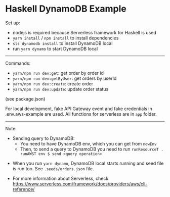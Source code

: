 # Haskell DynamoDB Example

Set up:

- nodejs is required because Serverless framework for Haskell is used
- `yarn install` / `npm install` to install dependencies
- `sls dynamodb install` to install DynamoDB local
- run `yarn dynamo` to start DynamoDB local

---

Commands:

- `yarn/npm run dev:get`: get order by order id
- `yarn/npm run dev:getByUser`: get orders by userId
- `yarn/npm run dev:create`: create order
- `yarn/npm run dev:update`: update order status

(see package.json)

For local development, fake API Gateway event and fake credentials in .env.aws-example are used.
All functions for serverless are in `app` folder.

---

Note:

- Sending query to DynamoDB:
  - You need to have DynamoDB env, which you can get from `newEnv`
  - Then, to send a query to DynamoDB you need to run `runResourceT . runAWST env $ send <query operation>`

* When you run `yarn dynamo`, DynamoDB local starts running and seed file is run too. See `.seeds/orders.json` file.

* For more information about Serverless, check https://www.serverless.com/framework/docs/providers/aws/cli-reference/
